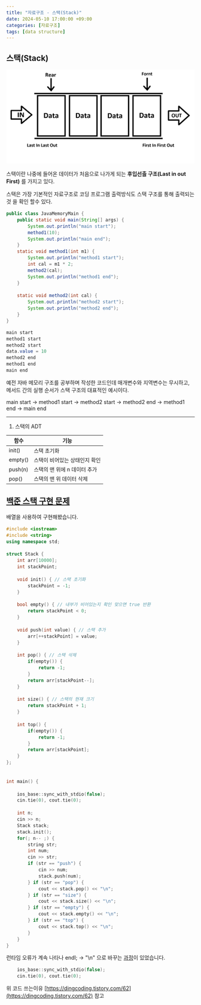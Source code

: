 ```yaml
---
title: "자료구조 - 스택(Stack)"
date: 2024-05-10 17:00:00 +09:00
categories: [자료구조]
tags: [data structure]
---
```


## **스택(Stack)**  

<img src="/assets/img/Queue.png" alt="Queue structure image">



스택이란 나중에 들어온 데이터가 처음으로 나가게 되는 **후입선출 구조(Last in out First)** 를 가지고 있다.

스택은 가장 기본적인 자료구조로 코딩 프로그램 출력방식도 스택 구조를 통해 출력되는 것 을 확인 할수 있다.

``` java
public class JavaMemoryMain {
    public static void main(String[] args) {
        System.out.println("main start");
        method1(10);
        System.out.println("main end");
    }
    static void method1(int m1) {
        System.out.println("method1 start");
        int cal = m1 * 2;
        method2(cal);
        System.out.println("method1 end");
    }

    static void method2(int cal) {
        System.out.println("method2 start");
        System.out.println("method2 end");
    }
}
```

``` java
main start
method1 start
method2 start
data.value = 10
method2 end
method1 end
main end
```

예전 자바 메모리 구조를 공부하며 작성한 코드인데 매개변수와 지역변수는 무시하고, 메서드 간의 실행 순서가 스택 구조의 대표적인 예시이다.  

main start -> method1 start -> method2 start -> method2 end -> method1 end -> main end 

---
1) 스택의 ADT  

| 함수  | 기능 |
| ------------- | ------------- |
| init()  | 스택 초기화|
| empty() | 스택이 비어있는 상태인지 확인 |
| push(n) | 스택의 맨 위에 n 데이터 추가 |
| pop()   | 스택의 맨 위 데이터 삭제 | 


## [백준 스택 구현 문제](https://www.acmicpc.net/problem/10828)
배열을 사용하여 구현해봤습니다. 

``` c++
#include <iostream>
#include <string>
using namespace std;

struct Stack {
    int arr[10000];
    int stackPoint;

    void init() { // 스택 초기화
        stackPoint = -1;
    }

    bool empty() { // 내부가 비어있는지 확인 맞으면 true 반환
        return stackPoint < 0;
    }

    void push(int value) { // 스택 추가
        arr[++stackPoint] = value;
    }

    int pop() { // 스택 삭제
        if(empty()) {
            return -1;
        }
        return arr[stackPoint--];
    }

    int size() { // 스택의 현재 크기
        return stackPoint + 1;
    }

    int top() {
        if(empty()) {
            return -1;
        }
        return arr[stackPoint];
    }
};


int main() {

    ios_base::sync_with_stdio(false);
    cin.tie(0), cout.tie(0);

    int n;
    cin >> n;
    Stack stack;
    stack.init();
    for(; n-- ;) {
        string str;
        int num;
        cin >> str;
        if (str == "push") {
            cin >> num;
            stack.push(num);
        } if (str == "pop") {
            cout << stack.pop() << "\n";
        } if (str == "size") {
            cout << stack.size() << "\n";
        } if (str == "empty") {
            cout << stack.empty() << "\n";
        } if (str == "top") {
            cout << stack.top() << "\n";
        }
    }
}
```

런타임 오류가 계속 나타나 endl; -> "\n" 으로 바꾸는 [과정](https://www.acmicpc.net/board/view/5984)이 있었습니다.
``` c++
    ios_base::sync_with_stdio(false);  
    cin.tie(0), cout.tie(0);  
```
위 코드 쓰는이유 [https://dingcoding.tistory.com/62](https://dingcoding.tistory.com/62) 참고




